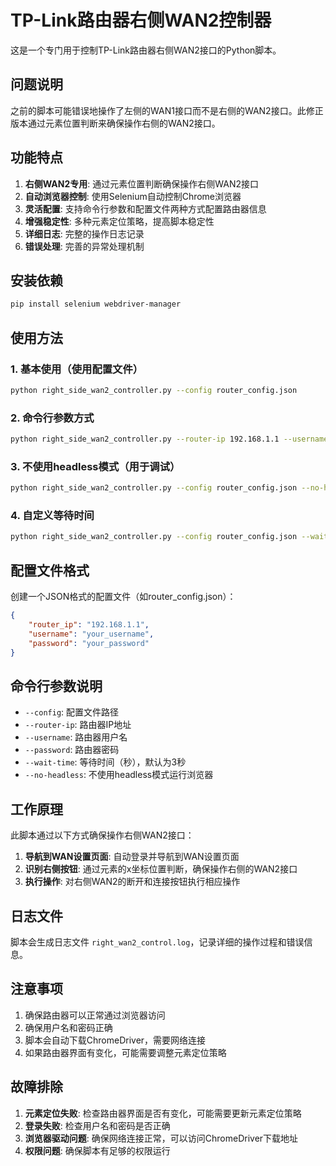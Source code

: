 # TP-Link路由器右侧WAN2控制器

这是一个专门用于控制TP-Link路由器右侧WAN2接口的Python脚本。

## 问题说明

之前的脚本可能错误地操作了左侧的WAN1接口而不是右侧的WAN2接口。此修正版本通过元素位置判断来确保操作右侧的WAN2接口。

## 功能特点

1. **右侧WAN2专用**: 通过元素位置判断确保操作右侧WAN2接口
2. **自动浏览器控制**: 使用Selenium自动控制Chrome浏览器
3. **灵活配置**: 支持命令行参数和配置文件两种方式配置路由器信息
4. **增强稳定性**: 多种元素定位策略，提高脚本稳定性
5. **详细日志**: 完整的操作日志记录
6. **错误处理**: 完善的异常处理机制

## 安装依赖

```bash
pip install selenium webdriver-manager
```

## 使用方法

### 1. 基本使用（使用配置文件）

```bash
python right_side_wan2_controller.py --config router_config.json
```

### 2. 命令行参数方式

```bash
python right_side_wan2_controller.py --router-ip 192.168.1.1 --username your_username --password your_password
```

### 3. 不使用headless模式（用于调试）

```bash
python right_side_wan2_controller.py --config router_config.json --no-headless
```

### 4. 自定义等待时间

```bash
python right_side_wan2_controller.py --config router_config.json --wait-time 5
```

## 配置文件格式

创建一个JSON格式的配置文件（如router_config.json）：

```json
{
    "router_ip": "192.168.1.1",
    "username": "your_username",
    "password": "your_password"
}
```

## 命令行参数说明

- `--config`: 配置文件路径
- `--router-ip`: 路由器IP地址
- `--username`: 路由器用户名
- `--password`: 路由器密码
- `--wait-time`: 等待时间（秒），默认为3秒
- `--no-headless`: 不使用headless模式运行浏览器

## 工作原理

此脚本通过以下方式确保操作右侧WAN2接口：

1. **导航到WAN设置页面**: 自动登录并导航到WAN设置页面
2. **识别右侧按钮**: 通过元素的x坐标位置判断，确保操作右侧的WAN2接口
3. **执行操作**: 对右侧WAN2的断开和连接按钮执行相应操作

## 日志文件

脚本会生成日志文件 `right_wan2_control.log`，记录详细的操作过程和错误信息。

## 注意事项

1. 确保路由器可以正常通过浏览器访问
2. 确保用户名和密码正确
3. 脚本会自动下载ChromeDriver，需要网络连接
4. 如果路由器界面有变化，可能需要调整元素定位策略

## 故障排除

1. **元素定位失败**: 检查路由器界面是否有变化，可能需要更新元素定位策略
2. **登录失败**: 检查用户名和密码是否正确
3. **浏览器驱动问题**: 确保网络连接正常，可以访问ChromeDriver下载地址
4. **权限问题**: 确保脚本有足够的权限运行

